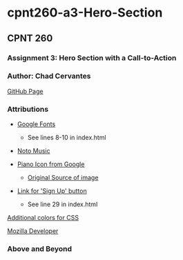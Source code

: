 # cpnt260-a3-Hero-Section
## CPNT 260
### Assignment 3: Hero Section with a Call-to-Action
### Author: Chad Cervantes 
[GitHub Page](https://chad-cervantes.github.io/cpnt260-a3-Hero-Section/)

### Attributions
- [Google Fonts](https://fonts.google.com/)
  - See lines 8-10 in index.html
- [Noto Music](https://fonts.google.com/noto/specimen/Noto+Music?query=music)

- [Piano Icon from Google](https://apcamusic.org/files/2021/08/dry-clean-(46)3.png?w=420&h=NaN)
  - [Original Source of image](https://apcamusic.org/)

- [Link for 'Sign Up' button](https://www.timemusicstudios.ca/?page_id=54)
  - See line 29 in index.html

[Additional colors for CSS](https://heyreliable.com/ultimate-google-font-pairings/)

[Mozilla Developer](https://developer.mozilla.org/en-US/)

### Above and Beyond
